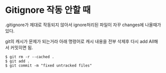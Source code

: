 # Gitignore 작동 안할 때

.gitignore가 제대로 작동되지 않아서 ignore처리된 파일이 자꾸 changes에 나올때가 있다.

git의 캐시가 문제가 되는거라 아래 명령어로 캐시 내용을 전부 삭제후 다시 add All해서 커밋히면 됨.

```shell
$ git rm -r --cached .
$ git add .
$ git commit -m "fixed untracked files"
```
